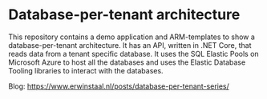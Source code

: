 # Database-per-tenant architecture
This repository contains a demo application and ARM-templates to show a database-per-tenant architecture. It has an API, written in .NET Core, that reads data from a tenant specific database. It uses the SQL Elastic Pools on Microsoft Azure to host all the databases and uses the Elastic Database Tooling libraries to interact with the databases.

Blog: https://www.erwinstaal.nl/posts/database-per-tenant-series/
